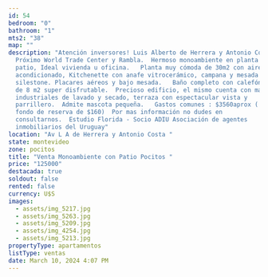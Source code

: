 ```yaml
---
id: 54
bedroom: "0"
bathroom: "1"
mts2: "38"
map: ""
description: "Atención inversores! Luis Alberto de Herrera y Antonio Costa.
  Próximo World Trade Center y Rambla.  Hermoso monoambiente en planta baja con
  patio, Ideal vivienda u oficina.   Planta muy cómoda de 30m2 con aire
  acondicionado, Kitchenette con anafe vitrocerámico, campana y mesada en
  silestone. Placares aéreos y bajo mesada.   Baño completo con calefón.  Patio
  de 8 m2 super disfrutable.  Precioso edificio, el mismo cuenta con maquinas
  industriales de lavado y secado, terraza con espectacular vista y
  parrillero.  Admite mascota pequeña.   Gastos comunes : $3560aprox ( incluye
  fondo de reserva de $160)  Por mas información no dudes en
  consultarnos.  Estudio Florida - Socio ADIU Asociación de agentes
  inmobiliarios del Uruguay"
location: "Av L A de Herrera y Antonio Costa "
state: montevideo
zone: pocitos
title: "Venta Monoambiente con Patio Pocitos "
price: "125000"
destacada: true
soldout: false
rented: false
currency: U$S
images:
  - assets/img_5217.jpg
  - assets/img_5263.jpg
  - assets/img_5209.jpg
  - assets/img_4254.jpg
  - assets/img_5213.jpg
propertyType: apartamentos
listType: ventas
date: March 10, 2024 4:07 PM
---
```

